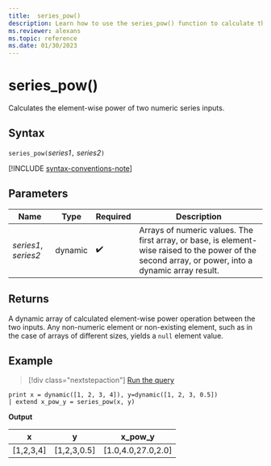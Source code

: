 ```yaml
---
title:  series_pow()
description: Learn how to use the series_pow() function to calculate the element-wise power of two numeric series inputs.
ms.reviewer: alexans
ms.topic: reference
ms.date: 01/30/2023
---
```

# series_pow()

Calculates the element-wise power of two numeric series inputs.

## Syntax

`series_pow(`*series1*`,` *series2*`)`

[!INCLUDE [syntax-conventions-note](../../includes/syntax-conventions-note.md)]

## Parameters

| Name | Type | Required | Description |
|--|--|--|--|
| *series1*, *series2* | dynamic |  :heavy_check_mark: | Arrays of numeric values. The first array, or base, is element-wise raised to the power of the second array, or power, into a dynamic array result.|

## Returns

A dynamic array of calculated element-wise power operation between the two inputs. Any non-numeric element or non-existing element, such as in the case of arrays of different sizes, yields a `null` element value.

## Example

> [!div class="nextstepaction"]
> <a href="https://dataexplorer.azure.com/clusters/help/databases/Samples?query=H4sIAAAAAAAAAysoyswrUahQsFVIqcxLzM1M1og21FEw0lEw1lEwidXUUai0xZQw0DON1eSqUUitKEnNS1GoiC/IL4+vBJpRnFqUmVoM4mpUALVqAgA61Qq1XgAAAA==" target="_blank">Run the query</a>

```kusto
print x = dynamic([1, 2, 3, 4]), y=dynamic([1, 2, 3, 0.5])
| extend x_pow_y = series_pow(x, y) 
```

**Output**

|x|y|x_pow_y|
|---|---|---|
|[1,2,3,4]|[1,2,3,0.5]|[1.0,4.0,27.0,2.0]|